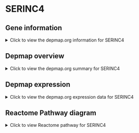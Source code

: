 <h1>SERINC4</h1>

<h2>Gene information</h2>
<details>
  <summary>Click to view the depmap.org information for SERINC4</summary>
  <iframe src="https://depmap.org/portal/gene/SERINC4?tab=about" style="border:none;width:100%;height:800px"></iframe>
</details>

<h2>Depmap overview</h2>
<details>
  <summary>Click to view the depmap.org summary for SERINC4</summary>
  <iframe src="https://depmap.org/portal/gene/SERINC4?tab=overview" style="border:none;width:100%;height:800px"></iframe>
</details>

<h2>Depmap expression</h2>
<details>
  <summary>Click to view the depmap.org expression data for SERINC4</summary>
  <iframe src="https://depmap.org/portal/gene/SERINC4?tab=characterization" style="border:none;width:100%;height:800px"></iframe>
</details>



<h2>Reactome Pathway diagram</h2>
<details>
  <summary>Click to view Reactome pathway for SERINC4</summary>
  <p>Serine biosynthesis</p>
  <iframe src="https://reactome.org/PathwayBrowser/#/R-HSA-977347" style="border:none;width:100%;height:800px"></iframe>
</details>



